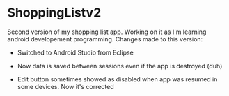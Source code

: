 # ShoppingListv2
Second version of my shopping list app. 
Working on it as I'm learning android developement programming.
Changes made to this version:

- Switched to Android Studio from Eclipse

- Now data is saved between sessions even if the app is destroyed (duh)

- Edit button sometimes showed as disabled when app was resumed in some devices. Now it's corrected
